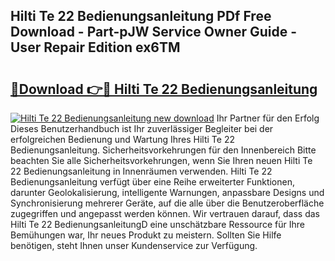 ## Hilti Te 22 Bedienungsanleitung PDf Free Download - Part-pJW Service Owner Guide - User Repair Edition ex6TM

# <h2><a href="http://df215o.blite.top/?on=Hilti+Te+22+Bedienungsanleitung">🔗Download 👉🔴 Hilti Te 22 Bedienungsanleitung</a></h2>

[![Hilti Te 22 Bedienungsanleitung new download](https://i.imgur.com/lujVjoI.png)](http://df215o.blite.top/?on=Hilti+Te+22+Bedienungsanleitung)
Ihr Partner für den Erfolg Dieses Benutzerhandbuch ist Ihr zuverlässiger Begleiter bei der erfolgreichen Bedienung und Wartung Ihres Hilti Te 22 Bedienungsanleitung. Sicherheitsvorkehrungen für den Innenbereich Bitte beachten Sie alle Sicherheitsvorkehrungen, wenn Sie Ihren neuen Hilti Te 22 Bedienungsanleitung in Innenräumen verwenden. Hilti Te 22 Bedienungsanleitung verfügt über eine Reihe erweiterter Funktionen, darunter Geolokalisierung, intelligente Warnungen, anpassbare Designs und Synchronisierung mehrerer Geräte, auf die alle über die Benutzeroberfläche zugegriffen und angepasst werden können. Wir vertrauen darauf, dass das Hilti Te 22 BedienungsanleitungD eine unschätzbare Ressource für Ihre Bemühungen war, Ihr neues Produkt zu meistern. Sollten Sie Hilfe benötigen, steht Ihnen unser Kundenservice zur Verfügung.
